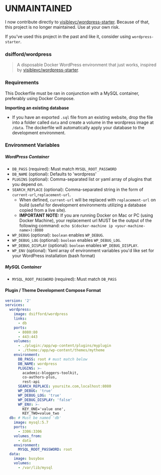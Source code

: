 # UNMAINTAINED
I now contribute directly to [visiblevc/wordpress-starter](https://github.com/visiblevc/wordpress-starter). Because of that, this project is no longer maintained. Use at your own risk.

If you've used this project in the past and like it, consider using `wordpress-starter`.

### dsifford/wordpress
> A disposable Docker WordPress environment that just works, inspired by [visiblevc/wordpress-starter](https://github.com/visiblevc/wordpress-starter).

### Requirements
This Dockerfile must be ran in conjunction with a MySQL container, preferably using Docker Compose.

**Importing an existing database**
- If you have an exported `.sql` file from an existing website, drop the file into a folder called `data` and create a volume in the wordpress image at `/data`. The dockerfile will automatically apply your database to the development environment.

### Environment Variables

##### WordPress Container
- `DB_PASS` (required): Must match `MYSQL_ROOT_PASSWORD`
- `DB_NAME` (optional): Defaults to 'wordpress'
- `PLUGINS` (optional): Comma-separated list or yaml array of plugins that you depend on.
- `SEARCH_REPLACE` (optional): Comma-separated string in the form of `current-url`,`replacement-url`.
    - When defined, `current-url` will be replaced with `replacement-url` on build (useful for development environments utilizing a database copied from a live site).
    - **IMPORTANT NOTE:** If you are running Docker on Mac or PC (using Docker Machine), your replacement url MUST be the output of the following command: `echo $(docker-machine ip <your-machine-name>):8080`
- `WP_DEBUG` (optional): `boolean` enables `WP_DEBUG`.
- `WP_DEBUG_LOG` (optional): `boolean` enables `WP_DEBUG_LOG`.
- `WP_DEBUG_DISPLAY` (optional): `boolean` enables `WP_DEBUG_DISPLAY`.
- `WP_ENV` (optional): Yaml array of environment variables you'd like set for your WordPress installation (bash format)

##### MySQL Container
- `MYSQL_ROOT_PASSWORD` (required): Must match `DB_PASS`

#### Plugin / Theme Development Compose Format
```yml
version: '2'
services:
  wordpress:
    image: dsifford/wordpress
    links:
      - db
    ports:
      - 8080:80
      - 443:443
    volumes:
      - ./plugin:/app/wp-content/plugins/myplugin
      - ./theme:/app/wp-content/themes/mytheme
    environment:
      DB_PASS: root # must match below
      DB_NAME: wordpress
      PLUGINS: >-
        academic-bloggers-toolkit,
        co-authors-plus,
        rest-api
      SEARCH_REPLACE: yoursite.com,localhost:8080
      WP_DEBUG: 'true'
      WP_DEBUG_LOG: 'true'
      WP_DEBUG_DISPLAY: 'false'
      WP_ENV: >-
        KEY_ONE='value one',
        KEY_TWO=value_two
  db: # Must be named 'db'
    image: mysql:5.7
    ports:
      - 3306:3306
    volumes_from:
      - data
    environment:
      MYSQL_ROOT_PASSWORD: root
  data:
    image: busybox
    volumes:
      - /var/lib/mysql
```

